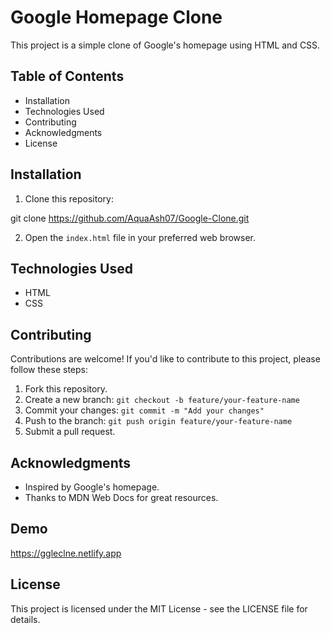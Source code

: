 # Google Homepage Clone

This project is a simple clone of Google's homepage using HTML and CSS.

## Table of Contents

- Installation
- Technologies Used
- Contributing
- Acknowledgments
- License

## Installation

1. Clone this repository:

git clone https://github.com/AquaAsh07/Google-Clone.git

2. Open the `index.html` file in your preferred web browser.

## Technologies Used

- HTML
- CSS

## Contributing

Contributions are welcome! If you'd like to contribute to this project, please follow these steps:

1. Fork this repository.
2. Create a new branch: `git checkout -b feature/your-feature-name`
3. Commit your changes: `git commit -m "Add your changes"`
4. Push to the branch: `git push origin feature/your-feature-name`
5. Submit a pull request.

## Acknowledgments

- Inspired by Google's homepage.
- Thanks to MDN Web Docs for great resources.

## Demo

https://ggleclne.netlify.app

## License

This project is licensed under the MIT License - see the LICENSE file for details.

